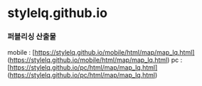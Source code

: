 # stylelq.github.io

### 퍼블리싱 산출물
mobile : [https://stylelq.github.io/mobile/html/map/map_lq.html] (https://stylelq.github.io/mobile/html/map/map_lq.html)
pc : [https://stylelq.github.io/pc/html/map/map_lq.html] (https://stylelq.github.io/pc/html/map/map_lq.html)